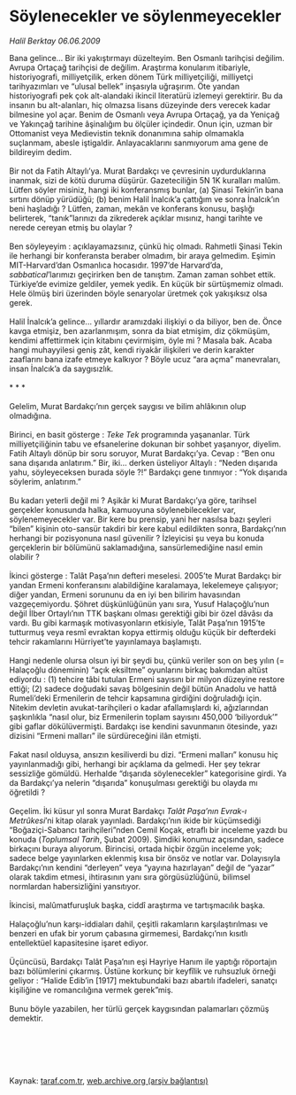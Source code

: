 # Söylenecekler ve söylenmeyecekler

*Halil Berktay 06.06.2009*

<div class="taraf_structure_2col_1zq">
<div class="margen_n">



 <p>Bana gelince... Bir iki yakıştırmayı düzelteyim. Ben Osmanlı tarihçisi değilim. Avrupa Ortaçağ tarihçisi de değilim. Araştırma konularım itibariyle, historiyografi, milliyetçilik, erken dönem Türk milliyetçiliği, milliyetçi tarihyazımları ve “ulusal bellek” inşasıyla uğraşırım. Öte yandan historiyografi pek çok alt-alandaki ikincil literatürü izlemeyi gerektirir. Bu da insanın bu alt-alanları, hiç olmazsa lisans düzeyinde ders verecek kadar bilmesine yol açar. Benim de Osmanlı veya Avrupa Ortaçağ, ya da Yeniçağ ve Yakınçağ tarihine âşinalığım bu ölçüler içindedir. Onun için, uzman bir Ottomanist veya Medievistin teknik donanımına sahip olmamakla suçlanmam, abesle iştigaldir. Anlayacaklarını sanmıyorum ama gene de bildireyim dedim. <br/><br/>Bir not da Fatih Altaylı’ya. Murat Bardakçı ve çevresinin uydurduklarına inanmak, sizi de kötü duruma düşürür. Gazeteciliğin 5N 1K kuralları malûm. Lütfen söyler misiniz, hangi iki konferansmış bunlar, (a) Şinasi Tekin’in bana sırtını dönüp yürüdüğü; (b) benim Halil İnalcık’a çattığım ve sonra İnalcık’ın beni haşladığı ? Lütfen, zaman, mekân ve konferans konusu, başlığı belirterek, “tanık”larınızı da zikrederek açıklar mısınız, hangi tarihte ve nerede cereyan etmiş bu olaylar ? <br/><br/>Ben söyleyeyim : açıklayamazsınız, çünkü hiç olmadı. Rahmetli Şinasi Tekin ile herhangi bir konferansta beraber olmadım, bir araya gelmedim. Eşimin MIT-Harvard’dan Osmanlıca hocasıdır. 1997’de Harvard’da, <i>sabbatical</i>’larımızı geçirirken ben de tanıştım. Zaman zaman sohbet ettik. Türkiye’de evimize geldiler, yemek yedik. En küçük bir sürtüşmemiz olmadı. Hele ölmüş biri üzerinden böyle senaryolar üretmek çok yakışıksız olsa gerek. <br/><br/>Halil İnalcık’a gelince... yıllardır aramızdaki ilişkiyi o da biliyor, ben de. Önce kavga etmişiz, ben azarlanmışım, sonra da biat etmişim, diz çökmüşüm, kendimi affettirmek için kitabını çevirmişim, öyle mi ? Masala bak. Acaba hangi muhayyilesi geniş zât, kendi riyakâr ilişkileri ve derin karakter zaaflarını bana izafe etmeye kalkıyor ? Böyle ucuz “ara açma” manevraları, insan İnalcık’a da saygısızlık. <br/><br/>* * * <br/><br/>Gelelim, Murat Bardakçı’nın gerçek saygısı ve bilim ahlâkının olup olmadığına. <br/><br/>Birinci, en basit gösterge : <i>Teke Tek</i> programında yaşananlar. Türk milliyetçiliğinin tabu ve efsanelerine dokunan bir sohbet yaşanıyor, diyelim. Fatih Altaylı dönüp bir soru soruyor, Murat Bardakçı’ya. Cevap : “Ben onu sana dışarıda anlatırım.” Bir, iki... derken üsteliyor Altaylı : “Neden dışarıda yahu, söyleyeceksen burada söyle ?!” Bardakçı gene tınmıyor : “Yok dışarıda söylerim, anlatırım.” <br/><br/>Bu kadarı yeterli değil mi ? Aşikâr ki Murat Bardakçı’ya göre, tarihsel gerçekler konusunda halka, kamuoyuna söylenebilecekler var, söylenemeyecekler var. Bir kere bu prensip, yani her nasılsa bazı şeyleri “bilen” kişinin oto-sansür takdiri bir kere kabul edildikten sonra, Bardakçı’nın herhangi bir pozisyonuna nasıl güvenilir ? İzleyicisi şu veya bu konuda gerçeklerin bir bölümünü saklamadığına, sansürlemediğine nasıl emin olabilir ? <br/><br/>İkinci gösterge : Talât Paşa’nın defteri meselesi. 2005’te Murat Bardakçı bir yandan Ermeni konferansını alabildiğine karalamaya, lekelemeye çalışıyor; diğer yandan, Ermeni sorununu da en iyi ben bilirim havasından vazgeçemiyordu. Şöhret düşkünlüğünün yanı sıra, Yusuf Halaçoğlu’nun değil İlber Ortaylı’nın TTK başkanı olması gerektiği gibi bir özel dâvâsı da vardı. Bu gibi karmaşık motivasyonların etkisiyle, Talât Paşa’nın 1915’te tutturmuş veya resmî evraktan kopya ettirmiş olduğu küçük bir defterdeki tehcir rakamlarını Hürriyet’te yayınlamaya başlamıştı. <br/><br/>Hangi nedenle olursa olsun iyi bir şeydi bu, çünkü veriler son on beş yılın (= Halaçoğlu döneminin) “açık eksiltme” oyunlarını birkaç bakımdan altüst ediyordu : (1) tehcire tâbi tutulan Ermeni sayısını bir milyon düzeyine restore ettiği; (2) sadece doğudaki savaş bölgesinin değil bütün Anadolu ve hattâ Rumeli’deki Ermenilerin de tehcir kapsamına girdiğini doğruladığı için. Nitekim devletin avukat-tarihçileri o kadar afallamışlardı ki, ağızlarından şaşkınlıkla “nasıl olur, biz Ermenilerin toplam sayısını 450,000 ‘biliyorduk’” gibi gaflar dökülüvermişti. Bardakçı ise kendini savunmanın ötesinde, yazı dizisini “Ermeni malları” ile sürdüreceğini ilân etmişti. <br/><br/>Fakat nasıl olduysa, ansızın kesiliverdi bu dizi. “Ermeni malları” konusu hiç yayınlanmadığı gibi, herhangi bir açıklama da gelmedi. Her şey tekrar sessizliğe gömüldü. Herhalde “dışarıda söylenecekler” kategorisine girdi. Ya da Bardakçı’ya nelerin “dışarıda” konuşulması gerektiği bu olayda mı öğretildi ? <br/><br/>Geçelim. İki küsur yıl sonra Murat Bardakçı <i>Talât Paşa’nın Evrak-ı Metrûkesi</i>’ni kitap olarak yayınladı. Bardakçı’nın ikide bir küçümsediği “Boğaziçi-Sabancı tarihçileri”nden Cemil Koçak, etraflı bir inceleme yazdı bu konuda (<i>Toplumsal Tarih</i>, Şubat 2009). Şimdiki konumuz açısından, sadece birkaçını buraya alıyorum. Birincisi, ortada hiçbir özgün inceleme yok; sadece belge yayınlarken eklenmiş kısa bir önsöz ve notlar var. Dolayısıyla Bardakçı’nın kendini “derleyen” veya “yayına hazırlayan” değil de “yazar” olarak takdim etmesi, ihtirasının yanı sıra görgüsüzlüğünü, bilimsel normlardan habersizliğini yansıtıyor. <br/><br/>İkincisi, malûmatfuruşluk başka, ciddî araştırma ve tartışmacılık başka. <br/><br/>Halaçoğlu’nun karşı-iddiaları dahil, çeşitli rakamların karşılaştırılması ve benzeri en ufak bir yorum çabasına girmemesi, Bardakçı’nın kısıtlı entellektüel kapasitesine işaret ediyor. <br/><br/>Üçüncüsü, Bardakçı Talât Paşa’nın eşi Hayriye Hanım ile yaptığı röportajın bazı bölümlerini çıkarmış. Üstüne korkunç bir keyfîlik ve ruhsuzluk örneği geliyor : “Halide Edib’in [1917] mektubundaki bazı abartılı ifadeleri, sanatçı kişiliğine ve romancılığına vermek gerek”miş. <br/><br/>Bunu böyle yazabilen, her türlü gerçek kaygısından palamarları çözmüş demektir.</p>
<br/>
<br/>
<br/>



<br/>


<div id="taraf_not">
</div>

</div>


</div>

Kaynak: [taraf.com.tr](http://www.taraf.com.tr:80/makale/5906.htm), [web.archive.org (arşiv bağlantısı)](http://web.archive.org/web/20090822051326/http://www.taraf.com.tr:80/makale/5906.htm)
